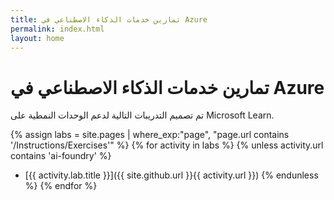 ```yaml
---
title: تمارين خدمات الذكاء الاصطناعي في Azure
permalink: index.html
layout: home
---
```


# تمارين خدمات الذكاء الاصطناعي في Azure

تم تصميم التدريبات التالية لدعم الوحدات النمطية على Microsoft Learn.


{% assign labs = site.pages | where_exp:"page", "page.url contains '/Instructions/Exercises'" %} {% for activity in labs  %} {% unless activity.url contains 'ai-foundry' %}
- [{{ activity.lab.title }}]({{ site.github.url }}{{ activity.url }}) {% endunless %} {% endfor %}
